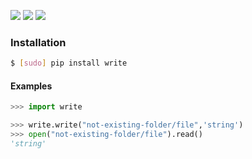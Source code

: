 [![](https://img.shields.io/pypi/v/write.svg?maxAge=3600)](https://pypi.org/project/write/)
[![](https://img.shields.io/badge/License-Unlicense-blue.svg?longCache=True)](https://unlicense.org/)
[![](https://github.com/andrewp-as-is/write.py/workflows/tests42/badge.svg)](https://github.com/andrewp-as-is/write.py/actions)

### Installation
```bash
$ [sudo] pip install write
```

#### Examples
```python
>>> import write

>>> write.write("not-existing-folder/file",'string')
>>> open("not-existing-folder/file").read()
'string'
```
